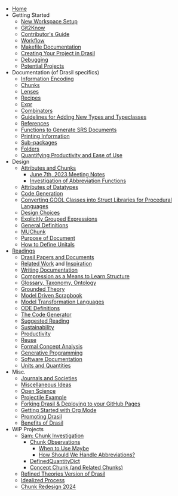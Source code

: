 * [Home](https://github.com/JacquesCarette/Drasil/wiki)
* Getting Started
  * [New Workspace Setup](New-Workspace-Setup)
  * [Git2Know](Git2Know-for-Drasil)
  * [Contributor's Guide](Contributor's-Guide)
  * [Workflow](Workflow)
  * [Makefile Documentation](Makefile)
  * [Creating Your Project in Drasil](Creating-Your-Project-in-Drasil)
  * [Debugging](Debugging-in-Drasil)
  * [Potential Projects](Potential-Projects)
* Documentation (of Drasil specifics)
  * [Information Encoding](Information-Encoding)
  * [Chunks](Chunks)
  * [Lenses](Lenses)
  * [Recipes](Recipes)
  * [Expr](Expr)
  * [Combinators](Combinator-Documentation)
  * [Guidelines for Adding New Types and Typeclasses](Guidelines-for-Adding-New-Types-and-Typeclasses-in-Drasil)
  * [References](Reference-Design-and-Documentation)
  * [Functions to Generate SRS Documents](Functions-to-Generate-SRS-Documents)
  * [Printing Information](Printing-Information-Guide)
  * [Sub-packages](SubPackages)
  * [Folders](Folder-layout)
  * [Quantifying Productivity and Ease of Use](Quantifying-Productivity-and-Ease-of-Use)
* Design
  * [Attributes and Chunks](Attributes-and-Chunks)
    * [June 7th, 2023 Meeting Notes](Attributes-and-Chunks,-Meeting-June-7th,-2023)
    * [Investigation of Abbreviation Functions](Investigation-of-Abbreviation-Functions)
  * [Attributes of Datatypes](Attributes-of-Data-Types)
  * [Code Generation](Code-Generation)
  * [Converting GOOL Classes into Struct Libraries for Procedural Languages](Converting-GOOL-Classes-into-Struct-Libraries-for-Procedural-Languages)
  * [Design Choices](Design-Choices)
  * [Explicitly Grouped Expressions](Explicit-Grouping-of-Expressions)
  * [General Definitions](General-Definitions)
  * [MUChunk](MUChunk)
  * [Purpose of Document](Recipe-for-Purpose-of-Document-Section)
  * [How to Define Unitals](WIP-How-to-define-Unitals)
* [Readings](Readings)
  * [Drasil Papers and Documents](Drasil-Papers-and-Documents)
  * [Related Work](Related-Work) and [Inspiration](Inspiration)
  * [Writing Documentation](Writing-Documentation)
  * [Compression as a Means to Learn Structure](Compression-as-a-means-to-learn-structure)
  * [Glossary, Taxonomy, Ontology](Glossary,-Taxonomy,-Ontology)
  * [Grounded Theory](Grounded-Theory)
  * [Model Driven Scrapbook](Model-Driven-Scrapbook)
  * [Model Transformation Languages](Model-Transformation-Languages)
  * [ODE Definitions](ODE-Definitions)
  * [The Code Generator](The-Code-Generator)
  * [Suggested Reading](Suggested-Reading)
  * [Sustainability](Sustainability)
  * [Productivity](Productivity)
  * [Reuse](Reuse)
  * [Formal Concept Analysis](Formal-Concept-Analysis)
  * [Generative Programming](Generative-Programming)
  * [Software Documentation](Software-Documentation)
  * [Units and Quantities](Units)
* Misc.
  * [Journals and Societies](Journals-and-Societies)
  * [Miscellaneous Ideas](Miscellaneous-ideas)
  * [Open Science](Open-Science)
  * [Projectile Example](Projectile-Example)
  * [Forking Drasil & Deploying to your GitHub Pages](Forking-Drasil-&-Deploying-to-your-GitHub-Pages)
  * [Getting Started with Org Mode](Getting-Started-with-Org-Mode)
  * [Promoting Drasil](Promoting-Drasil)
  * [Benefits of Drasil](Benefits-of-Drasil)
* WIP Projects
  * [Sam: Chunk Investigation](Chunk-Investigation)
    * [Chunk Observations](Chunk-Observations)
      * [When to Use Maybe](When-to-Use-Maybe)
      * [How Should We Handle Abbreviations?](How-Should-We-Handle-Abbreviations?)
    * [DefinedQuantityDict](DefinedQuantityDict)
    * [Concept Chunk (and Related Chunks)](Concept-Chunk-(and-Related-Chunks))
  * [Refined Theories Version of Drasil](Refined-Theories-version-of-Drasil)
  * [Idealized Process](Idealized-Process)
  * [Chunk Redesign 2024](Chunk-Redesign-2024)

